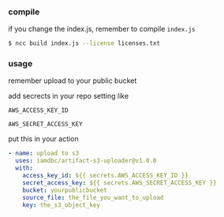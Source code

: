 ### compile
if you change the index.js, remember to compile `index.js`

```bash
$ ncc build index.js --license licenses.txt
```

### usage

remember upload to your public bucket

add secrects in your repo setting
like

`AWS_ACCESS_KEY_ID`

`AWS_SECRET_ACCESS_KEY`

put this in your action

```yml
- name: upload to s3
  uses: iamdbc/artifact-s3-uploader@v1.0.0
  with:
    access_key_id: ${{ secrets.AWS_ACCESS_KEY_ID }}
    secret_access_key: ${{ secrets.AWS_SECRET_ACCESS_KEY }}
    bucket: yourpublicbucket
    source_file: the_file_you_want_to_upload
    key: the_s3_object_key
```
